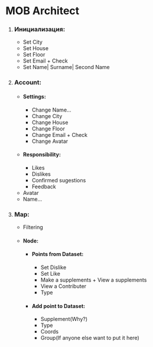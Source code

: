 # MOB Architect
<ol>
    <li>
        <h3>Инициализация:</h3>
        <ul>
            <li>Set City</li>
            <li>Set House</li>
            <li>Set Floor</li>
            <li>Set Email + Check</li>
            <li>Set Name| Surname| Second Name</li>
        </ul>
    </li>
    <li>
        <h3>Account:</h3>
        <ul>
            <li>
                <h4>Settings:</h4>
                <ul>
                    <li>Change Name...</li>
                    <li>Change City</li>
                    <li>Change House</li>
                    <li>Change Floor</li>
                    <li>Change Email + Check</li>
                    <li>Change Avatar</li>
                </ul>
            </li>
            <li>
                <h4>Responsibility:</h4>
                <ul>
                    <li>Likes</li>
                    <li>Dislikes</li>
                    <li>Confirmed sugestions</li>
                    <li>Feedback</li>
                </ul>
            </li>
            <li>Avatar</li>
            <li>Name...</li>
        </ul>
    </li>
    <li>
        <h3>Map:</h3>
        <ul>
            <li>Filtering</li>
            <li>
                <h4>Node:</h4>
                <ul>
                    <li>
                        <h4>Points from Dataset:</h4>
                        <ul>
                            <li>Set Dislike</li>
                            <li>Set Like</li>
                            <li>Make a supplements + View a supplements</li>
                            <li>View a Contributer</li>
                            <li>Type</li>
                        </ul>
                    </li>
                    <li>
                        <h4>Add point to Dataset:</h4>
                        <ul>
                            <li>Supplement(Why?)</li>
                            <li>Type</li>
                            <li>Coords</li>
                            <li>Group(If anyone else want to put it here)</li>
                        </ul>
                    </li>
                </ul>
            </li>
        </ul>
    </li>
</ol>
